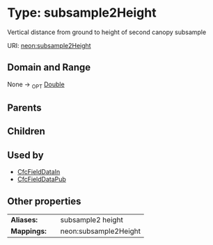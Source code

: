 
# Type: subsample2Height


Vertical distance from ground to height of second canopy subsample

URI: [neon:subsample2Height](https://data.neonscience.org/subsample2Height)


## Domain and Range

None ->  <sub>OPT</sub> [Double](types/Double.md)

## Parents


## Children


## Used by

 * [CfcFieldDataIn](CfcFieldDataIn.md)
 * [CfcFieldDataPub](CfcFieldDataPub.md)

## Other properties

|  |  |  |
| --- | --- | --- |
| **Aliases:** | | subsample2 height |
| **Mappings:** | | neon:subsample2Height |

